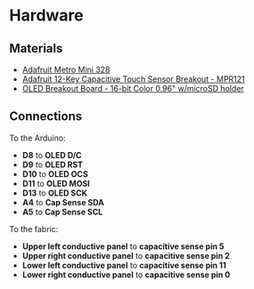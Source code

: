 # Hardware

## Materials

* [Adafruit Metro Mini 328](https://www.adafruit.com/product/2590)
* [Adafruit 12-Key Capacitive Touch Sensor Breakout - MPR121](https://www.adafruit.com/product/1982)
* [OLED Breakout Board - 16-bit Color 0.96" w/microSD holder](https://www.adafruit.com/product/684)

## Connections

To the Arduino:

* **D8** to **OLED D/C**
* **D9** to **OLED RST**
* **D10** to **OLED OCS**
* **D11** to **OLED MOSI**
* **D13** to **OLED SCK**
* **A4** to **Cap Sense SDA**
* **A5** to **Cap Sense SCL**

To the fabric:

* **Upper left conductive panel** to **capacitive sense pin 5**
* **Upper right conductive panel** to **capacitive sense pin 2**
* **Lower left conductive panel** to **capacitive sense pin 11**
* **Lower right conductive panel** to **capacitive sense pin 0**

